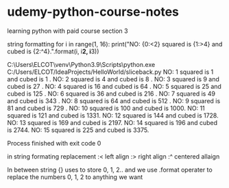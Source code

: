 # udemy-python-course-notes
learning python with paid course
section 3 

string formatting
for i in range(1, 16):
    print("NO: {0:<2} squared is {1:>4} and cubed is {2:^4}.".format(i, i**2, i**3))



C:\Users\ELCOT\venv\Python3.9\Scripts\python.exe C:/Users/ELCOT/IdeaProjects/HelloWorld/sliceback.py
NO: 1  squared is    1 and cubed is  1  .
NO: 2  squared is    4 and cubed is  8  .
NO: 3  squared is    9 and cubed is  27 .
NO: 4  squared is   16 and cubed is  64 .
NO: 5  squared is   25 and cubed is 125 .
NO: 6  squared is   36 and cubed is 216 .
NO: 7  squared is   49 and cubed is 343 .
NO: 8  squared is   64 and cubed is 512 .
NO: 9  squared is   81 and cubed is 729 .
NO: 10 squared is  100 and cubed is 1000.
NO: 11 squared is  121 and cubed is 1331.
NO: 12 squared is  144 and cubed is 1728.
NO: 13 squared is  169 and cubed is 2197.
NO: 14 squared is  196 and cubed is 2744.
NO: 15 squared is  225 and cubed is 3375.

Process finished with exit code 0

in string formating replacement
:< left align 
:> right align
:^ centered allaign

In between string {} uses to store 0, 1, 2.. and we use .format operater to replace the numbers 0, 1, 2 to anything we want
